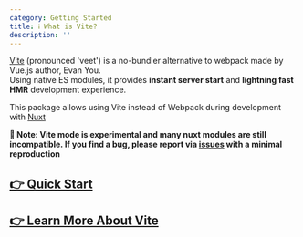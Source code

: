 ```yaml
---
category: Getting Started
title: ℹ️ What is Vite?
description: ''
---
```


[Vite](https://vitejs.dev) (pronounced 'veet') is a no-bundler alternative to webpack made by Vue.js author, Evan You.\
Using native ES modules, it provides **instant server start** and **lightning fast HMR** development experience.

This package allows using Vite instead of Webpack during development with [Nuxt](https://nuxtjs.org/)

**🧪 Note: Vite mode is experimental and many nuxt modules are still incompatible. If you find a bug, please report via [issues](https://github.com/nuxt/vite/issues) with a minimal reproduction**


## [👉 Quick Start](/get-started/usage)

## [👉 Learn More About Vite](https://vitejs.dev/guide/why.html)


